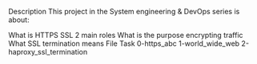 Description
This project in the System engineering & DevOps series is about:

What is HTTPS SSL 2 main roles
What is the purpose encrypting traffic
What SSL termination means
File	Task
0-https_abc
1-world_wide_web
2-haproxy_ssl_termination
